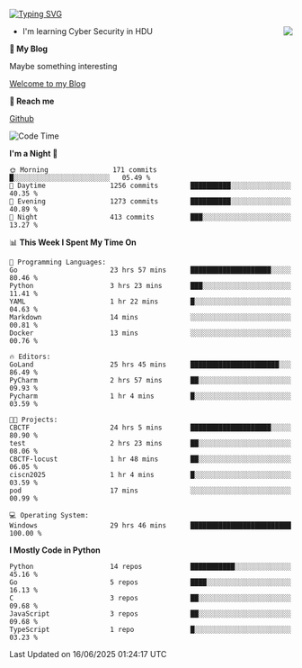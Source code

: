 [![Typing SVG](https://readme-typing-svg.herokuapp.com?font=Fira+Code&pause=1000&random=false&width=450&height=60&lines=Hello+%F0%9F%91%8B%F0%9F%8F%BB;I'm+JBNRZ)](https://git.io/typing-svg)

<a href="#">
  <img align="right" src="https://github-readme-stats.vercel.app/api?username=JBNRZ&show_icons=true&bg_color=15,f2f7fd,E0EAFC" />
</a>

- I'm learning Cyber Security in HDU

 **🌱 My Blog**

Maybe something interesting

[Welcome to my Blog](https://jbnrz.com.cn/)

 **💬 Reach me** 

[Github](https://github.com/JBNRZ)


<!--START_SECTION:waka-->
![Code Time](http://img.shields.io/badge/Code%20Time-1%2C273%20hrs%2030%20mins-blue)

**I'm a Night 🦉** 

```text
🌞 Morning                171 commits         █░░░░░░░░░░░░░░░░░░░░░░░░   05.49 % 
🌆 Daytime                1256 commits        ██████████░░░░░░░░░░░░░░░   40.35 % 
🌃 Evening                1273 commits        ██████████░░░░░░░░░░░░░░░   40.89 % 
🌙 Night                  413 commits         ███░░░░░░░░░░░░░░░░░░░░░░   13.27 % 
```


📊 **This Week I Spent My Time On** 

```text
💬 Programming Languages: 
Go                       23 hrs 57 mins      ████████████████████░░░░░   80.46 % 
Python                   3 hrs 23 mins       ███░░░░░░░░░░░░░░░░░░░░░░   11.41 % 
YAML                     1 hr 22 mins        █░░░░░░░░░░░░░░░░░░░░░░░░   04.63 % 
Markdown                 14 mins             ░░░░░░░░░░░░░░░░░░░░░░░░░   00.81 % 
Docker                   13 mins             ░░░░░░░░░░░░░░░░░░░░░░░░░   00.76 % 

🔥 Editors: 
GoLand                   25 hrs 45 mins      ██████████████████████░░░   86.49 % 
PyCharm                  2 hrs 57 mins       ██░░░░░░░░░░░░░░░░░░░░░░░   09.93 % 
Pycharm                  1 hr 4 mins         █░░░░░░░░░░░░░░░░░░░░░░░░   03.59 % 

🐱‍💻 Projects: 
CBCTF                    24 hrs 5 mins       ████████████████████░░░░░   80.90 % 
test                     2 hrs 23 mins       ██░░░░░░░░░░░░░░░░░░░░░░░   08.06 % 
CBCTF-locust             1 hr 48 mins        ██░░░░░░░░░░░░░░░░░░░░░░░   06.05 % 
ciscn2025                1 hr 4 mins         █░░░░░░░░░░░░░░░░░░░░░░░░   03.59 % 
pod                      17 mins             ░░░░░░░░░░░░░░░░░░░░░░░░░   00.99 % 

💻 Operating System: 
Windows                  29 hrs 46 mins      █████████████████████████   100.00 % 
```

**I Mostly Code in Python** 

```text
Python                   14 repos            ███████████░░░░░░░░░░░░░░   45.16 % 
Go                       5 repos             ████░░░░░░░░░░░░░░░░░░░░░   16.13 % 
C                        3 repos             ██░░░░░░░░░░░░░░░░░░░░░░░   09.68 % 
JavaScript               3 repos             ██░░░░░░░░░░░░░░░░░░░░░░░   09.68 % 
TypeScript               1 repo              █░░░░░░░░░░░░░░░░░░░░░░░░   03.23 % 
```




 Last Updated on 16/06/2025 01:24:17 UTC
<!--END_SECTION:waka-->
